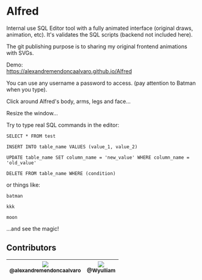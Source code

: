 # Alfred
Internal use SQL Editor tool with a fully animated interface (original draws, animation, etc).
It's validates the SQL scripts (backend not included here).

The git publishing purpose is to sharing my original frontend animations with SVGs.

Demo:  
<https://alexandremendoncaalvaro.github.io/Alfred>

You can use any username a password to access. (pay attention to Batman when you type).

Click around Alfred's body, arms, legs and face...

Resize the window...

Try to type real SQL commands in the editor:
```
SELECT * FROM test
```
```
INSERT INTO table_name VALUES (value_1, value_2)
```
```
UPDATE table_name SET column_name = 'new_value' WHERE column_name = 'old_value'
```
```
DELETE FROM table_name WHERE (condition)
```
or things like:
```
batman
```
```
kkk
```
```
moon
```

...and see the magic!

## Contributors

| [<img src="https://avatars3.githubusercontent.com/u/41878170?s=115&v=4"><br><sub>@alexandremendoncaalvaro</sub>](https://github.com/alexandremendoncaalvaro) | [<img src="https://avatars2.githubusercontent.com/u/19838793?s=115&v=4"><br><sub>@Wyulliam</sub>](https://github.com/Wyulliam) |
| :---: | :---: |